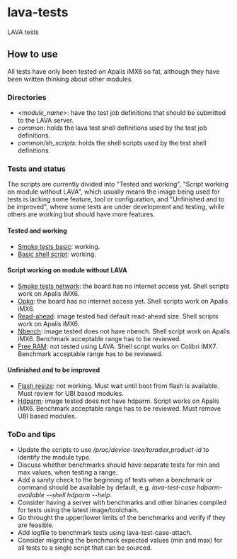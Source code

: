 # lava-tests
LAVA tests

## How to use

All tests have only been tested on Apalis iMX6 so fat, although they have been written thinking about other modules.

### Directories

- *<module_name>*: have the test job definitions that should be submitted to the LAVA server.
- *common*: holds the lava test shell definitions used by the test job definitions.
- *common/sh_scripts*: holds the shell scripts used by the test shell definitions.

### Tests and status

The scripts are currently divided into "Tested and working", "Script working on module without LAVA", which usually means the image being used for tests is
lacking some feature, tool or configuration, and "Unfinished and to be improved", where some tests are under development and testing, while others are working
but should have more features.

#### Tested and working

- [Smoke tests basic](https://github.com/leograba/lava-tests/blob/master/apalis_imx6/smoke-tests-basic.yaml): working.
- [Basic shell script](https://github.com/leograba/lava-tests/blob/master/apalis_imx6/basic-shell-script.yaml): working.

#### Script working on module without LAVA

- [Smoke tests network](https://github.com/leograba/lava-tests/blob/master/apalis_imx6/smoke-tests-network.yaml): the board has no internet access yet. Shell scripts work on Apalis iMX6.
- [Opkg](https://github.com/leograba/lava-tests/blob/master/apalis_imx6/opkg.yaml): the board has no internet access yet. Shell scripts work on Apalis iMX6.
- [Read-ahead](https://github.com/leograba/lava-tests/blob/master/apalis_imx6/read_ahead.yaml): image tested had default read-ahead size. Shell scripts work on Apalis iMX6. 
- [Nbench](https://github.com/leograba/lava-tests/blob/master/apalis_imx6/nbench.yaml): image tested does not have nbench. Shell script work on Apalis iMX6. Benchmark acceptable range has to be reviewed.
- [Free RAM](https://github.com/leograba/lava-tests/blob/master/apalis_imx6/free-ram.yaml): not tested using LAVA. Shell script works on Colibri iMX7. Benchmark acceptable range has to be reviewed.

#### Unfinished and to be improved

- [Flash resize](https://github.com/leograba/lava-tests/blob/master/apalis_imx6/flash_resize.yaml): not working. Must wait until boot from flash is available. Must review for UBI based modules.
- [Hdparm](https://github.com/leograba/lava-tests/blob/master/apalis_imx6/hdparm.yaml): image tested does not have hdparm. Script works on Apalis iMX6. Benchmark acceptable range has to be reviewed. Must remove UBI based modules.

### ToDo and tips

- Update the scripts to use */proc/device-tree/toradex,product-id* to identify the module type.
- Discuss whether benchmarks should have separate tests for min and max values, when testing a range.
- Add a sanity check to the beginning of tests when a benchmark or command
should be available by default, e.g. *lava-test-case hdparm-available --shell hdparm --help*.
- Consider having a server with benchmarks and other binaries compiled for tests using the latest image/toolchain.
- Go throught the upper/lower limits of the benchmarks and verify if they are feasible.
- Add logfile to benchmark tests using lava-test-case-attach.
- Consider migrating the benchmark expected values (min and max) for all tests to a single script that can be sourced.
